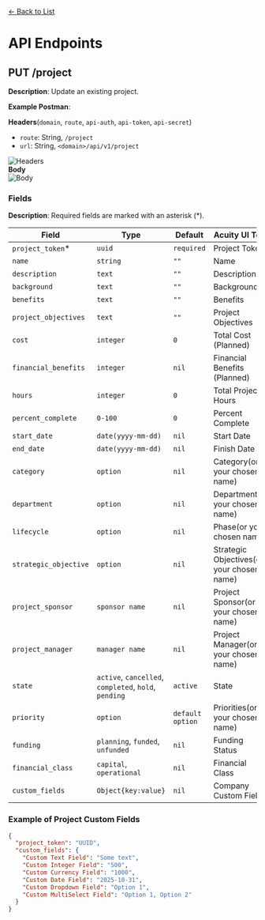 [<- Back to List](https://github.com/AcuityPPM/APIs/blob/main/endpoints/record.md)

# API Endpoints

## PUT /project

**Description**: Update an existing project.

**Example Postman**:

**Headers**(`domain`, `route`, `api-auth`, `api-token`, `api-secret`)

- `route`: String, `/project`
- `url`: String, `<domain>/api/v1/project`

![Headers](https://github.com/AcuityPPM/APIs/blob/main/img/put_headers.webp)
<br>
**Body**
<br>
![Body](https://github.com/AcuityPPM/APIs/blob/main/img/put_body.webp)

### Fields

**Description**: Required fields are marked with an asterisk (\*).

| Field                 | Type                                                  | Default          | Acuity UI Text                            |
| --------------------- | ----------------------------------------------------- | ---------------- | ----------------------------------------- |
| `project_token`\*     | `uuid`                                                | `required`       | Project Token                             |
| `name`                | `string`                                              | `""`             | Name                                      |
| `description`         | `text`                                                | `""`             | Description                               |
| `background`          | `text`                                                | `""`             | Background                                |
| `benefits`            | `text`                                                | `""`             | Benefits                                  |
| `project_objectives`  | `text`                                                | `""`             | Project Objectives                        |
| `cost`                | `integer`                                             | `0`              | Total Cost (Planned)                      |
| `financial_benefits`  | `integer`                                             | `nil`            | Financial Benefits (Planned)              |
| `hours`               | `integer`                                             | `0`              | Total Project Hours                       |
| `percent_complete`    | `0-100`                                               | `0`              | Percent Complete                          |
| `start_date`          | `date(yyyy-mm-dd)`                                    | `nil`            | Start Date                                |
| `end_date`            | `date(yyyy-mm-dd)`                                    | `nil`            | Finish Date                               |
| `category`            | `option`                                              | `nil`            | Category(or your chosen name)             |
| `department`          | `option`                                              | `nil`            | Department(or your chosen name)           |
| `lifecycle`           | `option`                                              | `nil`            | Phase(or your chosen name)                |
| `strategic_objective` | `option`                                              | `nil`            | Strategic Objectives(or your chosen name) |
| `project_sponsor`     | `sponsor name`                                        | `nil`            | Project Sponsor(or your chosen name)      |
| `project_manager`     | `manager name`                                        | `nil`            | Project Manager(or your chosen name)      |
| `state`               | `active`, `cancelled`, `completed`, `hold`, `pending` | `active`         | State                                     |
| `priority`            | `option`                                              | `default option` | Priorities(or your chosen name)           |
| `funding`             | `planning`, `funded`, `unfunded`                      | `nil`            | Funding Status                            |
| `financial_class`     | `capital`, `operational`                              | `nil`            | Financial Class                           |
| `custom_fields`       | `Object{key:value}`                                   | `nil`            | Company Custom Field                      |

### Example of Project Custom Fields

```json
{
  "project_token": "UUID",
  "custom_fields": {
    "Custom Text Field": "Some text",
    "Custom Integer Field": "500",
    "Custom Currency Field": "1000",
    "Custom Date Field": "2025-10-31",
    "Custom Dropdown Field": "Option 1",
    "Custom MultiSelect Field": "Option 1, Option 2"
  }
}
```
